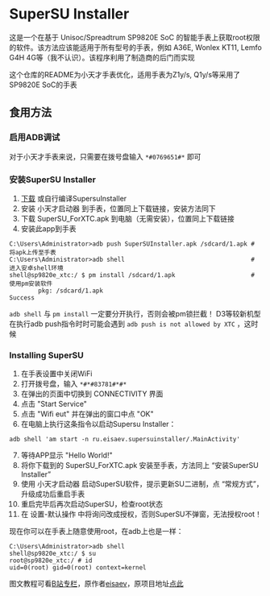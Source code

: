 # SuperSU Installer
这是一个在基于 Unisoc/Spreadtrum SP9820E SoC 的智能手表上获取root权限的软件。该方法应该能适用于所有型号的手表，例如 A36E, Wonlex KT11, Lemfo G4H 4G等（我不认识）。该程序利用了制造商的后门而实现

这个仓库的README为小天才手表优化，适用手表为Z1y/s, Q1y/s等采用了SP9820E SoC的手表

## 食用方法

### 启用ADB调试

对于小天才手表来说，只需要在拨号盘输入 `*#0769651#*` 即可

### 安装SuperSU Installer
1. [下载](https://github.com/ZH-XiJun/SuperSUInstaller/releases/) 或自行编译SupersuInstaller
2. 安装 小天才启动器 到手表，位置同上下载链接，安装方法同下
3. 下载 SuperSU_ForXTC.apk 到电脑（无需安装），位置同上下载链接
4. 安装此app到手表
```
C:\Users\Administrator>adb push SuperSUInstaller.apk /sdcard/1.apk # 将apk上传至手表
C:\Users\Administrator>adb shell                                   # 进入安卓shell环境
shell@sp9820e_xtc:/ $ pm install /sdcard/1.apk                     # 使用pm安装软件
        pkg: /sdcard/1.apk
Success
```
`adb shell` 与 `pm install` 一定要分开执行，否则会被pm锁拦截！
D3等较新机型在执行adb push指令时时可能会遇到 `adb push is not allowed by XTC` ，这时候

### Installing SuperSU
1. 在手表设置中关闭WiFi
2. 打开拨号盘，输入 `*#*#83781#*#*`
3. 在弹出的页面中切换到 CONNECTIVITY 界面
4. 点击 "Start Service"
5. 点击 "Wifi eut" 并在弹出的窗口中点 "OK"
6. 在电脑上执行这条指令以启动Supersu Installer：
```
adb shell 'am start -n ru.eisaev.supersuinstaller/.MainActivity'
```
7. 等待APP显示 "Hello World!"
8. 将你下载到的 SuperSU_ForXTC.apk 安装至手表，方法同上 “安装SuperSU Installer”
10. 使用 小天才启动器 启动SuperSU软件，提示更新SU二进制，点 “常规方式”，升级成功后重启手表
11. 重启完毕后再次启动SuperSU，检查root状态
14. 在 设置-默认操作 中将询问改成授权，否则SuperSU不弹窗，无法授权root！

现在你可以在手表上随意使用root，在adb上也是一样：
```
C:\Users\Administrator>adb shell
shell@sp9820e_xtc:/ $ su
root@sp9820e_xtc:/ # id
uid=0(root) gid=0(root) context=kernel
```
图文教程可看[B站专栏](https://www.bilibili.com/read/cv20433593?spm_id_from=333.999.0.0)，原作者[eisaev](https://github.com/eisaev)，原项目地址[点此](https://github.com/eisaev/SuperSUInstaller/)
